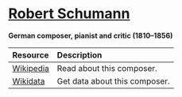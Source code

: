 # [Robert Schumann][composer]

__German composer, pianist and critic (1810–1856)__

[composer]: https://musescore.com/openscore-string-quartets/sets?order=title&text=Schumann,+Robert

Resource | Description
:---|:---
[Wikipedia] | Read about this composer.
[Wikidata] | Get data about this composer.

[Wikipedia]: https://en.wikipedia.org/wiki/Robert_Schumann
[Wikidata]: https://www.wikidata.org/wiki/Q7351
